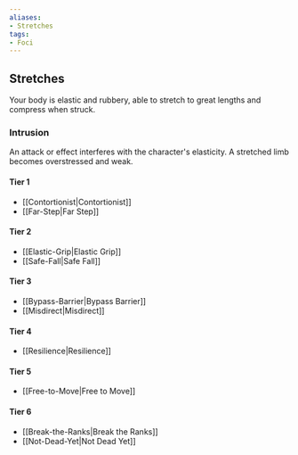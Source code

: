 ```yaml
---
aliases:
- Stretches
tags:
- Foci
---
```


  
## Stretches  
Your body is elastic and rubbery, able to stretch to great lengths and compress when struck.  
 ### Intrusion  
An attack or effect interferes with the character's elasticity. A stretched limb becomes overstressed and weak.   
#### Tier 1    
* [[Contortionist|Contortionist]]  
* [[Far-Step|Far Step]]  
#### Tier 2    
* [[Elastic-Grip|Elastic Grip]]  
* [[Safe-Fall|Safe Fall]]  
#### Tier 3    
  - [[Bypass-Barrier|Bypass Barrier]]  
  - [[Misdirect|Misdirect]]  
#### Tier 4    
* [[Resilience|Resilience]]  
#### Tier 5    
* [[Free-to-Move|Free to Move]]  
#### Tier 6    
  - [[Break-the-Ranks|Break the Ranks]]  
  - [[Not-Dead-Yet|Not Dead Yet]]